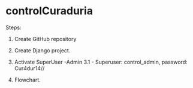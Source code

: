 # controlCuraduria


Steps:
1. Create GitHub repository
2. Create Django project. 
3. Activate SuperUser -Admin
   3.1 - Superuser: control_admin, password: Cur4dur14//
   
4. Flowchart. 
